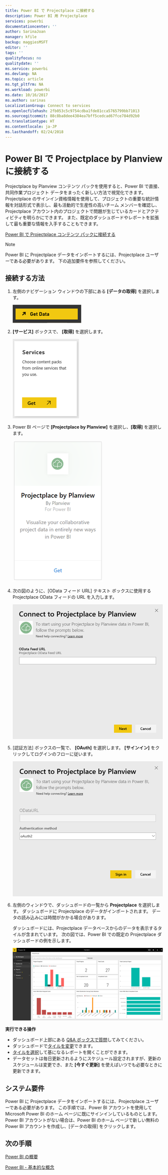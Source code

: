 ```yaml
---
title: Power BI で Projectplace に接続する
description: Power BI 用 Projectplace
services: powerbi
documentationcenter: ''
author: SarinaJoan
manager: kfile
backup: maggiesMSFT
editor: ''
tags: ''
qualityfocus: no
qualitydate: ''
ms.service: powerbi
ms.devlang: NA
ms.topic: article
ms.tgt_pltfrm: NA
ms.workload: powerbi
ms.date: 10/16/2017
ms.author: sarinas
LocalizationGroup: Connect to services
ms.openlocfilehash: 2fb053c5c9754cdba1fde81cca5765799bb71013
ms.sourcegitcommit: 88c8ba8dee4384ea7bff5cedcad67fce784d92b0
ms.translationtype: HT
ms.contentlocale: ja-JP
ms.lasthandoff: 02/24/2018
---
```

# <a name="connect-to-projectplace-by-planview-with-power-bi"></a>Power BI で Projectplace by Planview に接続する
Projectplace by Planview コンテンツ パックを使用すると、Power BI で直接、共同作業プロジェクト データをまったく新しい方法で視覚化できます。 Projectplace のサインイン資格情報を使用して、プロジェクトの重要な統計情報を対話形式で表示し、最も活動的で生産性の高いチーム メンバーを確認し、Projectplace アカウント内のプロジェクトで問題が生じているカードとアクティビティを明らかにできます。 また、既定のダッシュボードやレポートを拡張して最も重要な情報を入手することもできます。

[Power BI で Projectplace コンテンツ パックに接続する](https://app.powerbi.com/getdata/services/projectplace)

>[!NOTE]
>Power BI に Projectplace データをインポートするには、Projectplace ユーザーである必要があります。 下の追加要件を参照してください。

## <a name="how-to-connect"></a>接続する方法
1. 左側のナビゲーション ウィンドウの下部にある **[データの取得]** を選択します。
   
    ![](media/service-connect-to-projectplace/get.png)
2. **[サービス]** ボックスで、 **[取得]** を選択します。
   
    ![](media/service-connect-to-projectplace/services.png)
3. Power BI ページで **[Projectplace by Planview]** を選択し、**[取得]** を選択します。  
   
    ![](media/service-connect-to-projectplace/projectplace.png)
4. 次の図のように、[OData フィード URL] テキスト ボックスに使用する Projectplace OData フィードの URL を入力します。
   
    ![](media/service-connect-to-projectplace/params.png)
5. [認証方法] ボックスの一覧で、 **[OAuth]** を選択します。 **[サインイン]** をクリックしてログインのフローに従います。  
   
   ![](media/service-connect-to-projectplace/creds.png)
6. 左側のウィンドウで、ダッシュボードの一覧から **Projectplace** を選択します。 ダッシュボードに Projectplace のデータがインポートされます。 データの読み込みには時間がかかる場合があります。  
   
    ダッシュボードには、Projectplace データベースからのデータを表示するタイルが含まれています。 次の図では、Power BI での既定の Projectplace ダッシュボードの例を示します。
   
    ![](media/service-connect-to-projectplace/dashboard.png)

**実行できる操作**

* ダッシュボード上部にある [Q&A ボックスで質問](power-bi-q-and-a.md)してみてください。
* ダッシュボードで[タイルを変更](service-dashboard-edit-tile.md)できます。
* [タイルを選択](service-dashboard-tiles.md)して基になるレポートを開くことができます。
* データセットは毎日更新されるようにスケジュール設定されますが、更新のスケジュールは変更でき、また **[今すぐ更新]** を使えばいつでも必要なときに更新できます。

## <a name="system-requirements"></a>システム要件
Power BI に Projectplace データをインポートするには、Projectplace ユーザーである必要があります。 この手順では、Power BI アカウントを使用して Microsoft Power BI のホーム ページに既にサインインしているものとします。 Power BI アカウントがない場合は、Power BI のホーム ページで新しい無料の Power BI アカウントを作成し、[データの取得] をクリックします。

## <a name="next-steps"></a>次の手順
[Power BI の概要](service-get-started.md)

[Power BI - 基本的な概念](service-basic-concepts.md)

